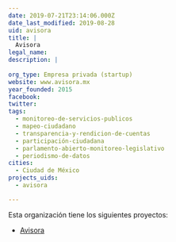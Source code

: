 ```yaml
---
date: 2019-07-21T23:14:06.000Z
date_last_modified: 2019-08-28
uid: avisora
title: |
  Avisora
legal_name: 
description: |
  
org_type: Empresa privada (startup)
website: www.avisora.mx
year_founded: 2015
facebook: 
twitter: 
tags:
  - monitoreo-de-servicios-publicos
  - mapeo-ciudadano
  - transparencia-y-rendicion-de-cuentas
  - participación-ciudadana
  - parlamento-abierto-monitoreo-legislativo
  - periodismo-de-datos
cities: 
  - Ciudad de México
projects_uids:
  - avisora

---
```


Esta organización tiene los siguientes proyectos:

- [Avisora](/proyectos/avisora)
